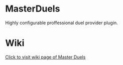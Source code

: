 # MasterDuels
Highly configurable proffessional duel provider plugin.

# Wiki
[Click to visit wiki page of Master Duels](https://mrobliviate.gitbook.io/masterduels-wiki-1/)
